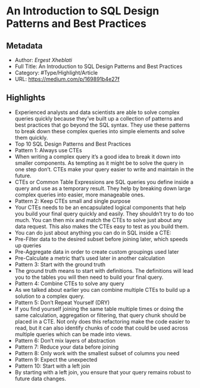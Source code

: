 # An Introduction to SQL Design Patterns and Best Practices

## Metadata

* Author: *Ergest Xheblati*
* Full Title: An Introduction to SQL Design Patterns and Best Practices
* Category: #Type/Highlight/Article
* URL: https://medium.com/p/169891b4e27f

## Highlights

* Experienced analysts and data scientists are able to solve complex queries quickly because they’ve built up a collection of patterns and best practices that go beyond the SQL syntax. They use these patterns to break down these complex queries into simple elements and solve them quickly.
* Top 10 SQL Design Patterns and Best Practices
* Pattern 1: Always use CTEs
* When writing a complex query it’s a good idea to break it down into smaller components. As tempting as it might be to solve the query in one step don’t. CTEs make your query easier to write and maintain in the future.
* CTEs or Common Table Expressions are SQL queries you define inside a query and use as a temporary result. They help by breaking down large complex queries into easier, more manageable ones.
* Pattern 2: Keep CTEs small and single purpose
* Your CTEs needs to be an encapsulated logical components that help you build your final query quickly and easily. They shouldn’t try to do too much. You can then mix and match the CTEs to solve just about any data request. This also makes the CTEs easy to test as you build them.
* You can do just about anything you can do in SQL inside a CTE:
* Pre-Filter data to the desired subset before joining later, which speeds up queries
* Pre-Aggregate data in order to create custom groupings used later
* Pre-Calculate a metric that’s used later in another calculation
* Pattern 3: Start with the ground truth
* The ground truth means to start with definitions. The definitions will lead you to the tables you will then need to build your final query.
* Pattern 4: Combine CTEs to solve any query
* As we talked about earlier you can combine multiple CTEs to build up a solution to a complex query.
* Pattern 5: Don’t Repeat Yourself (DRY)
* If you find yourself joining the same table multiple times or doing the same calculation, aggregation or filtering, that query chunk should be placed in a CTE. Not only does this refactoring make the code easier to read, but it can also identify chunks of code that could be used across multiple queries which can be made into views.
* Pattern 6: Don’t mix layers of abstraction
* Pattern 7: Reduce your data before joining
* Pattern 8: Only work with the smallest subset of columns you need
* Pattern 9: Expect the unexpected
* Pattern 10: Start with a left join
* By starting with a left join, you ensure that your query remains robust to future data changes.
